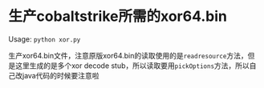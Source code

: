 # 生产cobaltstrike所需的xor64.bin

Usage: `python xor.py`

生产xor64.bin文件，注意原版xor64.bin的读取使用的是`readresource`方法，但是这里生成的是多个xor decode stub，所以读取要用`pickOptions`方法，所以自己改java代码的时候要注意啦
